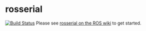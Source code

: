 # rosserial

[![Build Status](https://travis-ci.org/ros-drivers/rosserial.svg?branch=jade-devel)](https://travis-ci.org/ros-drivers/rosserial)
Please see [rosserial on the ROS wiki](http://wiki.ros.org/rosserial) to get started.

